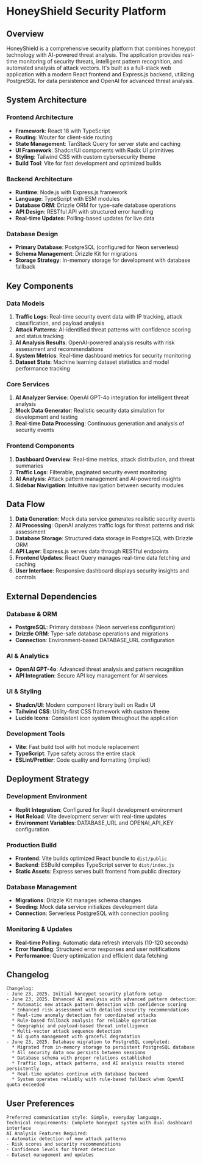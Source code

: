 # HoneyShield Security Platform

## Overview

HoneyShield is a comprehensive security platform that combines honeypot technology with AI-powered threat analysis. The application provides real-time monitoring of security threats, intelligent pattern recognition, and automated analysis of attack vectors. It's built as a full-stack web application with a modern React frontend and Express.js backend, utilizing PostgreSQL for data persistence and OpenAI for advanced threat analysis.

## System Architecture

### Frontend Architecture
- **Framework**: React 18 with TypeScript
- **Routing**: Wouter for client-side routing
- **State Management**: TanStack Query for server state and caching
- **UI Framework**: Shadcn/UI components with Radix UI primitives
- **Styling**: Tailwind CSS with custom cybersecurity theme
- **Build Tool**: Vite for fast development and optimized builds

### Backend Architecture
- **Runtime**: Node.js with Express.js framework
- **Language**: TypeScript with ESM modules
- **Database ORM**: Drizzle ORM for type-safe database operations
- **API Design**: RESTful API with structured error handling
- **Real-time Updates**: Polling-based updates for live data

### Database Design
- **Primary Database**: PostgreSQL (configured for Neon serverless)
- **Schema Management**: Drizzle Kit for migrations
- **Storage Strategy**: In-memory storage for development with database fallback

## Key Components

### Data Models
1. **Traffic Logs**: Real-time security event data with IP tracking, attack classification, and payload analysis
2. **Attack Patterns**: AI-identified threat patterns with confidence scoring and status tracking
3. **AI Analysis Results**: OpenAI-powered analysis results with risk assessment and recommendations
4. **System Metrics**: Real-time dashboard metrics for security monitoring
5. **Dataset Stats**: Machine learning dataset statistics and model performance tracking

### Core Services
1. **AI Analyzer Service**: OpenAI GPT-4o integration for intelligent threat analysis
2. **Mock Data Generator**: Realistic security data simulation for development and testing
3. **Real-time Data Processing**: Continuous generation and analysis of security events

### Frontend Components
1. **Dashboard Overview**: Real-time metrics, attack distribution, and threat summaries
2. **Traffic Logs**: Filterable, paginated security event monitoring
3. **AI Analysis**: Attack pattern management and AI-powered insights
4. **Sidebar Navigation**: Intuitive navigation between security modules

## Data Flow

1. **Data Generation**: Mock data service generates realistic security events
2. **AI Processing**: OpenAI analyzes traffic logs for threat patterns and risk assessment
3. **Database Storage**: Structured data storage in PostgreSQL with Drizzle ORM
4. **API Layer**: Express.js serves data through RESTful endpoints
5. **Frontend Updates**: React Query manages real-time data fetching and caching
6. **User Interface**: Responsive dashboard displays security insights and controls

## External Dependencies

### Database & ORM
- **PostgreSQL**: Primary database (Neon serverless configuration)
- **Drizzle ORM**: Type-safe database operations and migrations
- **Connection**: Environment-based DATABASE_URL configuration

### AI & Analytics
- **OpenAI GPT-4o**: Advanced threat analysis and pattern recognition
- **API Integration**: Secure API key management for AI services

### UI & Styling
- **Shadcn/UI**: Modern component library built on Radix UI
- **Tailwind CSS**: Utility-first CSS framework with custom theme
- **Lucide Icons**: Consistent icon system throughout the application

### Development Tools
- **Vite**: Fast build tool with hot module replacement
- **TypeScript**: Type safety across the entire stack
- **ESLint/Prettier**: Code quality and formatting (implied)

## Deployment Strategy

### Development Environment
- **Replit Integration**: Configured for Replit development environment
- **Hot Reload**: Vite development server with real-time updates
- **Environment Variables**: DATABASE_URL and OPENAI_API_KEY configuration

### Production Build
- **Frontend**: Vite builds optimized React bundle to `dist/public`
- **Backend**: ESBuild compiles TypeScript server to `dist/index.js`
- **Static Assets**: Express serves built frontend from public directory

### Database Management
- **Migrations**: Drizzle Kit manages schema changes
- **Seeding**: Mock data service initializes development data
- **Connection**: Serverless PostgreSQL with connection pooling

### Monitoring & Updates
- **Real-time Polling**: Automatic data refresh intervals (10-120 seconds)
- **Error Handling**: Structured error responses and user notifications
- **Performance**: Query optimization and efficient data fetching

## Changelog

```
Changelog:
- June 23, 2025. Initial honeypot security platform setup
- June 23, 2025. Enhanced AI analysis with advanced pattern detection:
  * Automatic new attack pattern detection with confidence scoring
  * Enhanced risk assessment with detailed security recommendations
  * Real-time anomaly detection for coordinated attacks
  * Rule-based fallback analysis for reliable operation
  * Geographic and payload-based threat intelligence
  * Multi-vector attack sequence detection
  * AI quota management with graceful degradation
- June 23, 2025. Database migration to PostgreSQL completed:
  * Migrated from in-memory storage to persistent PostgreSQL database
  * All security data now persists between sessions
  * Database schema with proper relations established
  * Traffic logs, attack patterns, and AI analysis results stored persistently
  * Real-time updates continue with database backend
  * System operates reliably with rule-based fallback when OpenAI quota exceeded
```

## User Preferences

```
Preferred communication style: Simple, everyday language.
Technical requirements: Complete honeypot system with dual dashboard interface
AI Analysis Features Required:
- Automatic detection of new attack patterns
- Risk scores and security recommendations  
- Confidence levels for threat detection
- Dataset management and updates
```